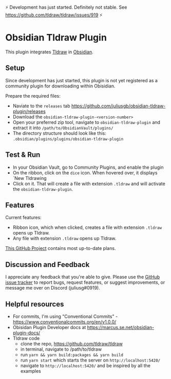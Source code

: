 :zap: Development has just started. Definitely not stable. See <https://github.com/tldraw/tldraw/issues/919> :zap:

# Obsidian Tldraw Plugin

This plugin integrates [Tldraw](https://github.com/tldraw/tldraw) in [Obsidian](https://obsidian.md).

## Setup

Since development has just started, this plugin is not yet registered as a community plugin for downloading within Obisidian.

Prepare the required files:

- Naviate to the `releases` tab <https://github.com/juliusgb/obsidian-tldraw-plugin/releases>
- Download the `obsidian-tldraw-plugin-<version-number>`
- Open your preferred zip tool, navigate to `obsidian-tldraw-plugin` and extract it into
	`/path/to/ObsidianVault/plugins/`
- The directory structure should look like this: `.obsidian/plugins/plugins/obsidian-tldraw-plugin`

## Test & Run
- In your Obsidian Vault, go to Community Plugins, and enable the plugin
- On the ribbon, click on the `dice` icon. When hovered over, it displays `New Tldrawing
- Click on it. That will create a file with extension `.tldraw` and will activate the `obsidian-tldraw-plugin`.

## Features

Current features:

- Ribbon icon, which when clicked, creates a file with extension `.tldraw` opens up Tldraw.
- Any file with extension `.tldraw` opens up Tldraw.

[This GitHub Project](https://github.com/users/juliusgb/projects/3/views/1) contains most up-to-date plans.

## Discussion and Feedback

I appreciate any feedback that you're able to give.
Please use the [GitHub issue tracker](https://github.com/juliusgb/obsidian-tldraw-plugin/issues/new) to report bugs, request features,
or suggest improvements, or message me over on Discord (juliusg#0919).

## Helpful resources

- For commits, I'm using "Conventional Commits" - <https://www.conventionalcommits.org/en/v1.0.0/>
- Obisidan Plugin Developer docs at <https://marcus.se.net/obsidian-plugin-docs/>
- Tldraw code
  - clone the repo, <https://github.com/tldraw/tldraw>
  - in terminal, navigate to /path/to/tldraw
  - run `yarn && yarn build:packages && yarn build`
  - run `yarn start` which starts the server on `http://localhost:5420/`
  - navigate to `http://localhost:5420/` and be inspired by all the examples
